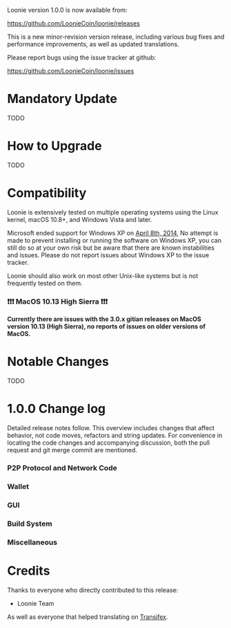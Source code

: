 Loonie version 1.0.0 is now available from:

  <https://github.com/LoonieCoin/loonie/releases>

This is a new minor-revision version release, including various bug fixes and
performance improvements, as well as updated translations.

Please report bugs using the issue tracker at github:

  <https://github.com/LoonieCoin/loonie/issues>


Mandatory Update
==============

TODO


How to Upgrade
==============

TODO


Compatibility
==============

Loonie is extensively tested on multiple operating systems using
the Linux kernel, macOS 10.8+, and Windows Vista and later.

Microsoft ended support for Windows XP on [April 8th, 2014](https://www.microsoft.com/en-us/WindowsForBusiness/end-of-xp-support),
No attempt is made to prevent installing or running the software on Windows XP, you
can still do so at your own risk but be aware that there are known instabilities and issues.
Please do not report issues about Windows XP to the issue tracker.

Loonie should also work on most other Unix-like systems but is not
frequently tested on them.

### :exclamation::exclamation::exclamation: MacOS 10.13 High Sierra :exclamation::exclamation::exclamation:

**Currently there are issues with the 3.0.x gitian releases on MacOS version 10.13 (High Sierra), no reports of issues on older versions of MacOS.**


Notable Changes
===============

TODO


1.0.0 Change log
=================

Detailed release notes follow. This overview includes changes that affect
behavior, not code moves, refactors and string updates. For convenience in locating
the code changes and accompanying discussion, both the pull request and
git merge commit are mentioned.

### P2P Protocol and Network Code


### Wallet


### GUI


### Build System


### Miscellaneous


Credits
=======

Thanks to everyone who directly contributed to this release:
- Loonie Team

As well as everyone that helped translating on [Transifex](https://www.transifex.com/projects/p/loonie-project-translations/).
